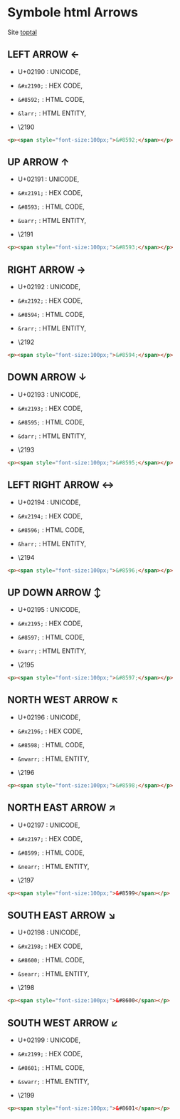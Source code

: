 # Symbole html Arrows

Site [toptal](https://www.toptal.com/designers/htmlarrows/arrows/)

## LEFT ARROW ←

- U+02190 : UNICODE, 

- `&#x2190;` : HEX CODE, 

- `&#8592;` : HTML CODE, 

- `&larr;` : HTML ENTITY, 

- \2190 

```html
<p><span style="font-size:100px;">&#8592;</span></p>
```

## UP ARROW ↑

- U+02191 : UNICODE, 

- `&#x2191;` : HEX CODE, 

- `&#8593;` : HTML CODE, 

- `&uarr;` : HTML ENTITY, 

- \2191 

```html
<p><span style="font-size:100px;">&#8593;</span></p>
```

## RIGHT ARROW →

- U+02192 : UNICODE, 

- `&#x2192;` : HEX CODE, 

- `&#8594;` : HTML CODE, 

- `&rarr;` : HTML ENTITY, 

- \2192 

```html
<p><span style="font-size:100px;">&#8594;</span></p>
```

## DOWN ARROW ↓

- U+02193 : UNICODE, 

- `&#x2193;` : HEX CODE, 

- `&#8595;` : HTML CODE, 

- `&darr;` : HTML ENTITY, 

- \2193 

```html
<p><span style="font-size:100px;">&#8595;</span></p>
```

## LEFT RIGHT ARROW ↔

- U+02194 : UNICODE, 

- `&#x2194;` : HEX CODE, 

- `&#8596;` : HTML CODE, 

- `&harr;` : HTML ENTITY, 

- \2194 

```html
<p><span style="font-size:100px;">&#8596;</span></p>
```

## UP DOWN ARROW ↕

- U+02195 : UNICODE, 

- `&#x2195;` : HEX CODE, 

- `&#8597;` : HTML CODE, 

- `&varr;` : HTML ENTITY, 

- \2195 

```html
<p><span style="font-size:100px;">&#8597;</span></p>
```

## NORTH WEST ARROW ↖

- U+02196 : UNICODE, 

- `&#x2196;` : HEX CODE, 

- `&#8598;` : HTML CODE, 

- `&nwarr;` : HTML ENTITY, 

- \2196 

```html
<p><span style="font-size:100px;">&#8598;</span></p>
```

## NORTH EAST ARROW ↗

- U+02197 : UNICODE, 

- `&#x2197;` : HEX CODE, 

- `&#8599;` : HTML CODE, 

- `&nearr;` : HTML ENTITY, 

- \2197 

```html
<p><span style="font-size:100px;">&#8599</span></p>
```

## SOUTH EAST ARROW ↘

- U+02198 : UNICODE, 

- `&#x2198;` : HEX CODE, 

- `&#8600;` : HTML CODE, 

- `&searr;` : HTML ENTITY, 

- \2198 

```html
<p><span style="font-size:100px;">&#8600</span></p>
```

## SOUTH WEST ARROW ↙

- U+02199 : UNICODE, 

- `&#x2199;` : HEX CODE, 

- `&#8601;` : HTML CODE, 

- `&swarr;` : HTML ENTITY, 

- \2199 

```html
<p><span style="font-size:100px;">&#8601</span></p>
```